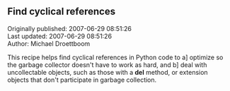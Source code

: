 ## Find cyclical references  
Originally published: 2007-06-29 08:51:26  
Last updated: 2007-06-29 08:51:26  
Author: Michael Droettboom  
  
This recipe helps find cyclical references in Python code to a] optimize so the garbage collector doesn't have to work as hard, and b] deal with uncollectable objects, such as those with a __del__ method, or extension objects that don't participate in garbage collection.